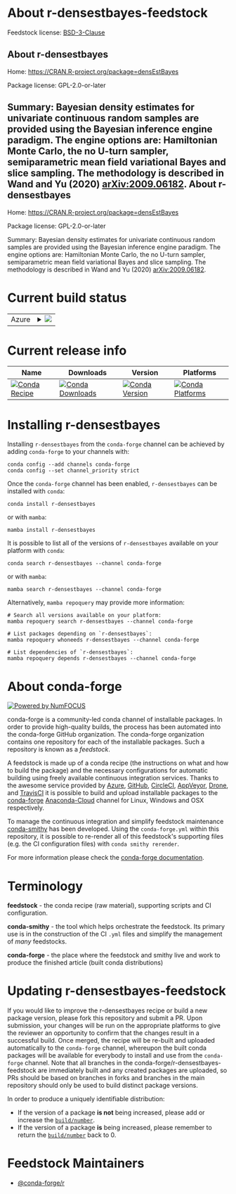 About r-densestbayes-feedstock
==============================

Feedstock license: [BSD-3-Clause](https://github.com/conda-forge/r-densestbayes-feedstock/blob/main/LICENSE.txt)

About r-densestbayes
--------------------

Home: https://CRAN.R-project.org/package=densEstBayes

Package license: GPL-2.0-or-later

Summary: Bayesian density estimates for univariate continuous random samples are provided using the Bayesian inference engine paradigm. The engine options are: Hamiltonian Monte Carlo, the no U-turn sampler, semiparametric mean field variational Bayes and slice sampling. The methodology is described in Wand and Yu (2020) <arXiv:2009.06182>.
About r-densestbayes
--------------------

Home: https://CRAN.R-project.org/package=densEstBayes

Package license: GPL-2.0-or-later

Summary: Bayesian density estimates for univariate continuous random samples are provided using the Bayesian inference engine paradigm. The engine options are: Hamiltonian Monte Carlo, the no U-turn sampler, semiparametric mean field variational Bayes and slice sampling. The methodology is described in Wand and Yu (2020) <arXiv:2009.06182>.

Current build status
====================


<table>
    
  <tr>
    <td>Azure</td>
    <td>
      <details>
        <summary>
          <a href="https://dev.azure.com/conda-forge/feedstock-builds/_build/latest?definitionId=16157&branchName=main">
            <img src="https://dev.azure.com/conda-forge/feedstock-builds/_apis/build/status/r-densestbayes-feedstock?branchName=main">
          </a>
        </summary>
        <table>
          <thead><tr><th>Variant</th><th>Status</th></tr></thead>
          <tbody><tr>
              <td>linux_64_r_base4.1</td>
              <td>
                <a href="https://dev.azure.com/conda-forge/feedstock-builds/_build/latest?definitionId=16157&branchName=main">
                  <img src="https://dev.azure.com/conda-forge/feedstock-builds/_apis/build/status/r-densestbayes-feedstock?branchName=main&jobName=linux&configuration=linux%20linux_64_r_base4.1" alt="variant">
                </a>
              </td>
            </tr><tr>
              <td>linux_64_r_base4.2</td>
              <td>
                <a href="https://dev.azure.com/conda-forge/feedstock-builds/_build/latest?definitionId=16157&branchName=main">
                  <img src="https://dev.azure.com/conda-forge/feedstock-builds/_apis/build/status/r-densestbayes-feedstock?branchName=main&jobName=linux&configuration=linux%20linux_64_r_base4.2" alt="variant">
                </a>
              </td>
            </tr><tr>
              <td>osx_64_r_base4.1</td>
              <td>
                <a href="https://dev.azure.com/conda-forge/feedstock-builds/_build/latest?definitionId=16157&branchName=main">
                  <img src="https://dev.azure.com/conda-forge/feedstock-builds/_apis/build/status/r-densestbayes-feedstock?branchName=main&jobName=osx&configuration=osx%20osx_64_r_base4.1" alt="variant">
                </a>
              </td>
            </tr><tr>
              <td>osx_64_r_base4.2</td>
              <td>
                <a href="https://dev.azure.com/conda-forge/feedstock-builds/_build/latest?definitionId=16157&branchName=main">
                  <img src="https://dev.azure.com/conda-forge/feedstock-builds/_apis/build/status/r-densestbayes-feedstock?branchName=main&jobName=osx&configuration=osx%20osx_64_r_base4.2" alt="variant">
                </a>
              </td>
            </tr><tr>
              <td>win_64</td>
              <td>
                <a href="https://dev.azure.com/conda-forge/feedstock-builds/_build/latest?definitionId=16157&branchName=main">
                  <img src="https://dev.azure.com/conda-forge/feedstock-builds/_apis/build/status/r-densestbayes-feedstock?branchName=main&jobName=win&configuration=win%20win_64_" alt="variant">
                </a>
              </td>
            </tr>
          </tbody>
        </table>
      </details>
    </td>
  </tr>
</table>

Current release info
====================

| Name | Downloads | Version | Platforms |
| --- | --- | --- | --- |
| [![Conda Recipe](https://img.shields.io/badge/recipe-r--densestbayes-green.svg)](https://anaconda.org/conda-forge/r-densestbayes) | [![Conda Downloads](https://img.shields.io/conda/dn/conda-forge/r-densestbayes.svg)](https://anaconda.org/conda-forge/r-densestbayes) | [![Conda Version](https://img.shields.io/conda/vn/conda-forge/r-densestbayes.svg)](https://anaconda.org/conda-forge/r-densestbayes) | [![Conda Platforms](https://img.shields.io/conda/pn/conda-forge/r-densestbayes.svg)](https://anaconda.org/conda-forge/r-densestbayes) |

Installing r-densestbayes
=========================

Installing `r-densestbayes` from the `conda-forge` channel can be achieved by adding `conda-forge` to your channels with:

```
conda config --add channels conda-forge
conda config --set channel_priority strict
```

Once the `conda-forge` channel has been enabled, `r-densestbayes` can be installed with `conda`:

```
conda install r-densestbayes
```

or with `mamba`:

```
mamba install r-densestbayes
```

It is possible to list all of the versions of `r-densestbayes` available on your platform with `conda`:

```
conda search r-densestbayes --channel conda-forge
```

or with `mamba`:

```
mamba search r-densestbayes --channel conda-forge
```

Alternatively, `mamba repoquery` may provide more information:

```
# Search all versions available on your platform:
mamba repoquery search r-densestbayes --channel conda-forge

# List packages depending on `r-densestbayes`:
mamba repoquery whoneeds r-densestbayes --channel conda-forge

# List dependencies of `r-densestbayes`:
mamba repoquery depends r-densestbayes --channel conda-forge
```


About conda-forge
=================

[![Powered by
NumFOCUS](https://img.shields.io/badge/powered%20by-NumFOCUS-orange.svg?style=flat&colorA=E1523D&colorB=007D8A)](https://numfocus.org)

conda-forge is a community-led conda channel of installable packages.
In order to provide high-quality builds, the process has been automated into the
conda-forge GitHub organization. The conda-forge organization contains one repository
for each of the installable packages. Such a repository is known as a *feedstock*.

A feedstock is made up of a conda recipe (the instructions on what and how to build
the package) and the necessary configurations for automatic building using freely
available continuous integration services. Thanks to the awesome service provided by
[Azure](https://azure.microsoft.com/en-us/services/devops/), [GitHub](https://github.com/),
[CircleCI](https://circleci.com/), [AppVeyor](https://www.appveyor.com/),
[Drone](https://cloud.drone.io/welcome), and [TravisCI](https://travis-ci.com/)
it is possible to build and upload installable packages to the
[conda-forge](https://anaconda.org/conda-forge) [Anaconda-Cloud](https://anaconda.org/)
channel for Linux, Windows and OSX respectively.

To manage the continuous integration and simplify feedstock maintenance
[conda-smithy](https://github.com/conda-forge/conda-smithy) has been developed.
Using the ``conda-forge.yml`` within this repository, it is possible to re-render all of
this feedstock's supporting files (e.g. the CI configuration files) with ``conda smithy rerender``.

For more information please check the [conda-forge documentation](https://conda-forge.org/docs/).

Terminology
===========

**feedstock** - the conda recipe (raw material), supporting scripts and CI configuration.

**conda-smithy** - the tool which helps orchestrate the feedstock.
                   Its primary use is in the construction of the CI ``.yml`` files
                   and simplify the management of *many* feedstocks.

**conda-forge** - the place where the feedstock and smithy live and work to
                  produce the finished article (built conda distributions)


Updating r-densestbayes-feedstock
=================================

If you would like to improve the r-densestbayes recipe or build a new
package version, please fork this repository and submit a PR. Upon submission,
your changes will be run on the appropriate platforms to give the reviewer an
opportunity to confirm that the changes result in a successful build. Once
merged, the recipe will be re-built and uploaded automatically to the
`conda-forge` channel, whereupon the built conda packages will be available for
everybody to install and use from the `conda-forge` channel.
Note that all branches in the conda-forge/r-densestbayes-feedstock are
immediately built and any created packages are uploaded, so PRs should be based
on branches in forks and branches in the main repository should only be used to
build distinct package versions.

In order to produce a uniquely identifiable distribution:
 * If the version of a package **is not** being increased, please add or increase
   the [``build/number``](https://docs.conda.io/projects/conda-build/en/latest/resources/define-metadata.html#build-number-and-string).
 * If the version of a package **is** being increased, please remember to return
   the [``build/number``](https://docs.conda.io/projects/conda-build/en/latest/resources/define-metadata.html#build-number-and-string)
   back to 0.

Feedstock Maintainers
=====================

* [@conda-forge/r](https://github.com/conda-forge/r/)

